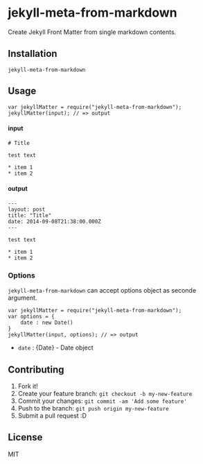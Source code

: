 # jekyll-meta-from-markdown

Create Jekyll Front Matter from single markdown contents.

## Installation

    jekyll-meta-from-markdown

## Usage

``` 
var jekyllMatter = require("jekyll-meta-from-markdown");
jekyllMatter(input); // => output
```

#### input

    # Title
    
    test text
    
    * item 1
    * item 2

#### output

    ---
    layout: post
    title: "Title"
    date: 2014-09-08T21:38:00.000Z
    ---
    
    test text
    
    * item 1
    * item 2

### Options

`jekyll-meta-from-markdown` can accept options object as seconde argument.

``` 
var jekyllMatter = require("jekyll-meta-from-markdown");
var options = {
    date : new Date()
}
jekyllMatter(input, options); // => output
```

- `date`  : {Date} - Date object


## Contributing

1. Fork it!
2. Create your feature branch: `git checkout -b my-new-feature`
3. Commit your changes: `git commit -am 'Add some feature'`
4. Push to the branch: `git push origin my-new-feature`
5. Submit a pull request :D

## License

MIT